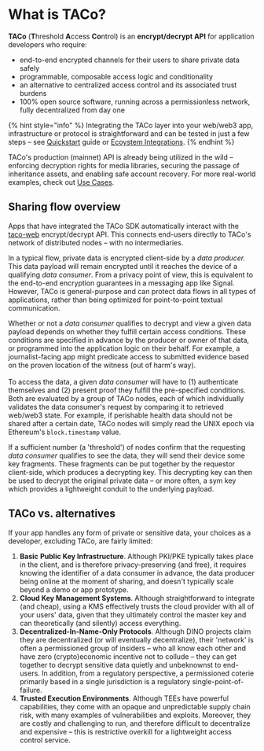 # What is TACo?

**TACo** (**T**hreshold **A**ccess **Co**ntrol) is an **encrypt/decrypt API** for application developers who require:

* end-to-end encrypted channels for their users to share private data safely&#x20;
* programmable, composable access logic and conditionality  &#x20;
* an alternative to centralized access control and its associated trust burdens
* 100% open source software, running across a permissionless network, fully decentralized from day one&#x20;

{% hint style="info" %}
Integrating the TACo layer into your web/web3 app, infrastructure or protocol is straightforward and can be tested in just a few steps – see [Quickstart](quickstart-testnet.md) guide or [Ecoystem Integrations](integrations/).&#x20;
{% endhint %}

TACo's production (mainnet) API is already being utilized in the wild – enforcing decryption rights for media libraries, securing the passage of inheritance assets, and enabling safe account recovery. For more real-world examples, check out [Use Cases](use-cases/).

## Sharing flow overview

Apps that have integrated the TACo SDK automatically interact with the [taco-web](https://github.com/nucypher/taco-web) encrypt/decrypt API. This connects end-users directly to TACo's network of distributed nodes – with no intermediaries.&#x20;

In a typical flow, private data is encrypted client-side by a _data producer._ This data payload will remain encrypted until it reaches the device of a qualifying _data consumer_. From a privacy point of view, this is equivalent to the end-to-end encryption guarantees in a messaging app like Signal. However, TACo is general-purpose and can protect data flows in all types of applications, rather than being optimized for point-to-point textual communication.&#x20;

Whether or not a _data consumer_ qualifies to decrypt and view a given data payload depends on whether they fulfill certain access conditions. These conditions are specified in advance by the producer or owner of that data, or programmed into the application logic on their behalf. For example, a journalist-facing app might predicate access to submitted evidence based on the proven location of the witness (out of harm's way). \
\
To access the data, a given _data consumer_ will have to (1) authenticate themselves and (2) present proof they fulfill the pre-specified conditions. Both are evaluated by a group of TACo nodes, each of which individually validates the data consumer's request by comparing it to retrieved web/web3 state. For example, if perishable health data should not be shared after a certain date, TACo nodes will simply read the UNIX epoch via Ethereum's `block.timestamp` value.&#x20;

If a sufficient number (a 'threshold') of nodes confirm that the requesting _data consumer_ qualifies to see the data, they will send their device some key fragments. These fragments can be put together by the requestor client-side, which produces a decrypting key. This decrypting key can then be used to decrypt the original private data – or more often, a sym key which provides a lightweight conduit to the underlying payload.

## **TACo vs. alternatives**

If your app handles any form of private or sensitive data, your choices as a developer, excluding TACo, are fairly limited:&#x20;

1. **Basic** **Public Key Infrastructure**. Although PKI/PKE typically takes place in the client, and is therefore privacy-preserving (and free), it requires knowing the identifier of a data consumer in advance, the data producer being online at the moment of sharing, and doesn't typically scale beyond a demo or app prototype.&#x20;
2. **Cloud Key Management Systems**. Although straightforward to integrate (and cheap), using a KMS effectively trusts the cloud provider with all of your users' data, given that they ultimately control the master key and can theoretically (and silently) access everything.&#x20;
3. **Decentralized-In-Name-Only Protocols**. Although DINO projects claim they are decentralized (or will eventually decentralize), their 'network' is often a permissioned group of insiders – who all know each other and have zero (crypto)economic incentive not to collude – they can get together to decrypt sensitive data quietly and unbeknownst to end-users. In addition, from a regulatory perspective, a permissioned coterie primarily based in a single jurisdiction is a regulatory single-point-of-failure.&#x20;
4. **Trusted Execution Environments**. Although TEEs have powerful capabilities, they come with an opaque and unpredictable supply chain risk, with many examples of vulnerabilities and exploits. Moreover, they are costly and challenging to run, and therefore difficult to decentralize and expensive – this is restrictive overkill for a lightweight access control service.

